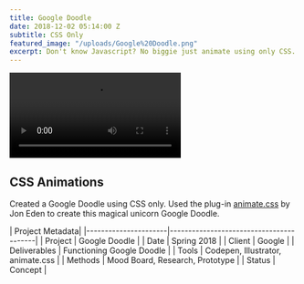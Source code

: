 ```yaml
---
title: Google Doodle
date: 2018-12-02 05:14:00 Z
subtitle: CSS Only
featured_image: "/uploads/Google%20Doodle.png"
excerpt: Don't know Javascript? No biggie just animate using only CSS.
---
```


![IMG_0149.TRIM.MOV](/uploads/IMG_0149.TRIM.MOV)

## CSS Animations

Created a Google Doodle using CSS only. Used the plug-in [animate.css](https://daneden.github.io/animate.css/) by Jon Eden to create this magical unicorn Google Doodle.

| Project Metadata|
|----------------------|-----------------------------------------|
| Project  | Google Doodle   |
| Date  | Spring 2018   |
| Client | Google  |
| Deliverables | Functioning Google Doodle  |
| Tools | Codepen, Illustrator, animate.css  |
| Methods | Mood Board, Research, Prototype |
| Status | Concept  |